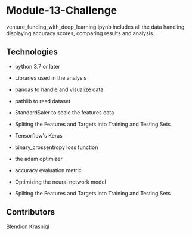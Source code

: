 # Module-13-Challenge
venture_funding_with_deep_learning.ipynb includes all the data handling, displaying accuracy scores, comparing results and analysis.

## Technologies
- python 3.7 or later

- Libraries used in the analysis

- pandas to handle and visualize data

- pathlib to read dataset

- StandardSaler to scale the features data

- Spliting the Features and Targets into Training and Testing Sets

- Tensorflow's Keras

- binary_crossentropy loss function

- the adam optimizer

- accuracy evaluation metric

- Optimizing the neural network model

- Spliting the Features and Targets into Training and Testing Sets






## Contributors
Blendion Krasniqi
